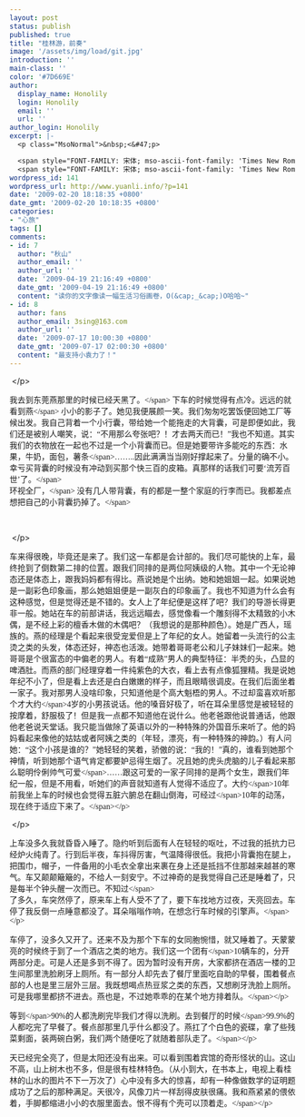 ```yaml
---
layout: post
status: publish
published: true
title: "桂林游，前奏"
image: '/assets/img/load/git.jpg'
introduction: ''
main-class: ''
color: '#7D669E'
author:
  display_name: Honolily
  login: Honolily
  email: ''
  url: ''
author_login: Honolily
excerpt: |-
  <p class="MsoNormal">&nbsp;<&#47;p>

  <span style="FONT-FAMILY: 宋体; mso-ascii-font-family: 'Times New Roman'; mso-hansi-font-family: 'Times New Roman'" lang="ZH-CN" xml:lang="ZH-CN">我去到东莞燕那里的时候已经天黑了。<&#47;span> <span style="FONT-FAMILY: 宋体; mso-ascii-font-family: 'Times New Roman'; mso-hansi-font-family: 'Times New Roman'" lang="ZH-CN" xml:lang="ZH-CN">下车的时候觉得有点冷。远远的就看到燕<&#47;span> <span style="FONT-FAMILY: 宋体; mso-ascii-font-family: 'Times New Roman'; mso-hansi-font-family: 'Times New Roman'" lang="ZH-CN" xml:lang="ZH-CN">小小的影子了。她见我便展颜一笑。我们匆匆吃罢饭便回她工厂等候出发。我自己背着一个小行囊，带给她一个能拖走的大背囊，可是即便如此，我们还是被别人嘲笑，说：&ldquo;不用那么夸张吧？！才去两天而已！&rdquo;我也不知道。其实我们的衣物放在一起也不过是一个小背囊而已。但是她要带许多能吃的东西：水果，牛奶，面包，薯条<&#47;span>&hellip;&hellip;..<span style="FONT-FAMILY: 宋体; mso-ascii-font-family: 'Times New Roman'; mso-hansi-font-family: 'Times New Roman'" lang="ZH-CN" xml:lang="ZH-CN">因此满满当当刚好撑起来了。分量的确不小。幸亏买背囊的时候没有冲动到买那个快三百的皮箱。真那样的话我们可要&lsquo;流芳百世&rsquo;了。<&#47;span>
  <span style="FONT-FAMILY: 宋体; mso-ascii-font-family: 'Times New Roman'; mso-hansi-font-family: 'Times New Roman'" lang="ZH-CN" xml:lang="ZH-CN">环视全厂，<&#47;span> <span style="FONT-FAMILY: 宋体; mso-ascii-font-family: 'Times New Roman'; mso-hansi-font-family: 'Times New Roman'" lang="ZH-CN" xml:lang="ZH-CN">没有几人带背囊，有的都是一整个家庭的行李而已。我都差点想把自己的小背囊扔掉了。
wordpress_id: 141
wordpress_url: http://www.yuanli.info/?p=141
date: '2009-02-20 18:18:35 +0800'
date_gmt: '2009-02-20 10:18:35 +0800'
categories:
- "心旅"
tags: []
comments:
- id: 7
  author: "秋山"
  author_email: ''
  author_url: ''
  date: '2009-04-19 21:16:49 +0800'
  date_gmt: '2009-04-19 21:16:49 +0800'
  content: "读你的文字像读一幅生活习俗画卷，O(&cap;_&cap;)O哈哈~"
- id: 8
  author: fans
  author_email: 3sing@163.com
  author_url: ''
  date: '2009-07-17 10:00:30 +0800'
  date_gmt: '2009-07-17 02:00:30 +0800'
  content: "最支持小袁力了！"
---
```

<p class="MsoNormal">&nbsp;<&#47;p></p>
<p><span style="FONT-FAMILY: 宋体; mso-ascii-font-family: 'Times New Roman'; mso-hansi-font-family: 'Times New Roman'" lang="ZH-CN" xml:lang="ZH-CN">我去到东莞燕那里的时候已经天黑了。<&#47;span> <span style="FONT-FAMILY: 宋体; mso-ascii-font-family: 'Times New Roman'; mso-hansi-font-family: 'Times New Roman'" lang="ZH-CN" xml:lang="ZH-CN">下车的时候觉得有点冷。远远的就看到燕<&#47;span> <span style="FONT-FAMILY: 宋体; mso-ascii-font-family: 'Times New Roman'; mso-hansi-font-family: 'Times New Roman'" lang="ZH-CN" xml:lang="ZH-CN">小小的影子了。她见我便展颜一笑。我们匆匆吃罢饭便回她工厂等候出发。我自己背着一个小行囊，带给她一个能拖走的大背囊，可是即便如此，我们还是被别人嘲笑，说：&ldquo;不用那么夸张吧？！才去两天而已！&rdquo;我也不知道。其实我们的衣物放在一起也不过是一个小背囊而已。但是她要带许多能吃的东西：水果，牛奶，面包，薯条<&#47;span>&hellip;&hellip;..<span style="FONT-FAMILY: 宋体; mso-ascii-font-family: 'Times New Roman'; mso-hansi-font-family: 'Times New Roman'" lang="ZH-CN" xml:lang="ZH-CN">因此满满当当刚好撑起来了。分量的确不小。幸亏买背囊的时候没有冲动到买那个快三百的皮箱。真那样的话我们可要&lsquo;流芳百世&rsquo;了。<&#47;span><br />
<span style="FONT-FAMILY: 宋体; mso-ascii-font-family: 'Times New Roman'; mso-hansi-font-family: 'Times New Roman'" lang="ZH-CN" xml:lang="ZH-CN">环视全厂，<&#47;span> <span style="FONT-FAMILY: 宋体; mso-ascii-font-family: 'Times New Roman'; mso-hansi-font-family: 'Times New Roman'" lang="ZH-CN" xml:lang="ZH-CN">没有几人带背囊，有的都是一整个家庭的行李而已。我都差点想把自己的小背囊扔掉了。<a id="more"></a><a id="more-141"></a><&#47;span></p>
<p>&nbsp;</p>
<p class="MsoNormal">&nbsp;<&#47;p></p>
<p class="MsoNormal"><span style="FONT-FAMILY: 宋体; mso-ascii-font-family: 'Times New Roman'; mso-hansi-font-family: 'Times New Roman'" lang="ZH-CN" xml:lang="ZH-CN">车来得很晚，毕竟还是来了。我们这一车都是会计部的。我们尽可能快的上车，最终抢到了倒数第二排的位置。跟我们同排的是两位阿姨级的人物。其中一个无论神态还是体态上，跟我妈妈都有得比。燕说她是个出纳。她和她姐姐一起。如果说她是一副彩色印象画，那么她姐姐便是一副灰白的印象画了。我也不知道为什么会有这种感觉，但是觉得还是不错的。女人上了年纪便是这样了吧？我们的导游长得更非一般。她站在车的前部讲话，我远远瞄去，感觉像看一个雕刻得不太精致的小木偶，是不经上彩的檀香木做的木偶吧？（我想说的是那种颜色）。她是广西人，瑶族的。燕的经理是个看起来很受宠爱但是上了年纪的女人。她留着一头流行的公主烫之类的头发，体态还好，神态也活泼。她带着哥哥老公和儿子妹妹们一起来。她哥哥是个很富态的中偏老的男人。有着&ldquo;成熟&rdquo;男人的典型特征：半秃的头，凸显的啤酒肚。而燕的部门经理穿着一件纯紫色的大衣，看上去有点像狐狸精。我是说她年纪不小了，但是看上去还是白白嫩嫩的样子，而且眼睛很调皮。在我们后面坐着一家子。我对那男人没啥印象，只知道他是个高大魁梧的男人。不过却蛮喜欢听那个才大约<&#47;span>4<span style="FONT-FAMILY: 宋体; mso-ascii-font-family: 'Times New Roman'; mso-hansi-font-family: 'Times New Roman'" lang="ZH-CN" xml:lang="ZH-CN">岁的小男孩说话。他的嗓音好极了，听在耳朵里感觉是被轻轻的按摩着，舒服极了！但是我一点都不知道他在说什么。他老爸跟他说普通话，他跟他老爸说天堂话。我只能当做除了英语以外的一种特殊的外国音乐来听了。他的妈妈看起来像他的姑姑或者阿姨之类的（年轻，漂亮，有一种特殊的神韵。）有人问她：&ldquo;这个小孩是谁的？&rdquo;她轻轻的笑着，骄傲的说：&ldquo;我的！&rdquo;真的，谁看到她那个神情，听到她那个语气肯定都要妒忌得生烟了。况且她的虎头虎脑的儿子看起来那么聪明伶俐帅气可爱<&#47;span>&hellip;&hellip;<span style="FONT-FAMILY: 宋体; mso-ascii-font-family: 'Times New Roman'; mso-hansi-font-family: 'Times New Roman'" lang="ZH-CN" xml:lang="ZH-CN">跟这可爱的一家子同排的是两个女生，跟我们年纪一般，但是不用看，听她们的声音就知道有人觉得不适应了。大约<&#47;span>10<span style="FONT-FAMILY: 宋体; mso-ascii-font-family: 'Times New Roman'; mso-hansi-font-family: 'Times New Roman'" lang="ZH-CN" xml:lang="ZH-CN">年前我坐上车的时候也会觉得五脏六腑总在翻山倒海，可经过<&#47;span>10<span style="FONT-FAMILY: 宋体; mso-ascii-font-family: 'Times New Roman'; mso-hansi-font-family: 'Times New Roman'" lang="ZH-CN" xml:lang="ZH-CN">年的动荡，现在终于适应下来了。<&#47;span><&#47;p></p>
<p class="MsoNormal">&nbsp;<&#47;p></p>
<p class="MsoNormal"><span style="FONT-FAMILY: 宋体; mso-ascii-font-family: 'Times New Roman'; mso-hansi-font-family: 'Times New Roman'" lang="ZH-CN" xml:lang="ZH-CN">上车没多久我就昏昏入睡了。隐约听到后面有人在轻轻的呕吐，不过我的抵抗力已经炉火纯青了。行到后半夜，车抖得厉害，气温降得很低。我把小背囊抱在腿上，把围巾，帽子，一件备用的小毛衣全拿出来裹在身上还是抵挡不住那越来越甚的寒气。车又颠颠簸簸的，不给人一刻安宁。不过神奇的是我觉得自己还是睡着了，只是每半个钟头醒一次而已。不知过<&#47;span><br />
<span style="FONT-FAMILY: 宋体; mso-ascii-font-family: 'Times New Roman'; mso-hansi-font-family: 'Times New Roman'" lang="ZH-CN" xml:lang="ZH-CN">了多久，车突然停了，原来车上有人受不了了，要下车找地方过夜，天亮回去。车停了我反倒一点睡意都没了。耳朵嗡嗡作响，在想念行车时候的引擎声。<&#47;span><br />
<&#47;p>
<p class="MsoNormal"><span style="FONT-FAMILY: 宋体; mso-ascii-font-family: 'Times New Roman'; mso-hansi-font-family: 'Times New Roman'" lang="ZH-CN" xml:lang="ZH-CN">车停了，没多久又开了。还来不及为那个下车的女同胞惋惜，就又睡着了。天蒙蒙亮的时候终于到了一个酒店之类的地方。我们这一个团有<&#47;span>10<span style="FONT-FAMILY: 宋体; mso-ascii-font-family: 'Times New Roman'; mso-hansi-font-family: 'Times New Roman'" lang="ZH-CN" xml:lang="ZH-CN">辆车的，分开两部分走。可是人还是多到不得了。因为暂时没有开房，大家都挤在酒店一楼的卫生间那里洗脸刷牙上厕所。有一部分人却先去了餐厅里面吃自助的早餐，围着餐点部的人也是里三层外三层。我既想喝点热豆浆之类的东西，又想刷牙洗脸上厕所。可是我哪里都挤不进去。燕也是，不过她乖乖的在某个地方排着队。<&#47;span><&#47;p></p>
<p class="MsoNormal"><span style="FONT-FAMILY: 宋体; mso-ascii-font-family: 'Times New Roman'; mso-hansi-font-family: 'Times New Roman'" lang="ZH-CN" xml:lang="ZH-CN">等到<&#47;span>90%<span style="FONT-FAMILY: 宋体; mso-ascii-font-family: 'Times New Roman'; mso-hansi-font-family: 'Times New Roman'" lang="ZH-CN" xml:lang="ZH-CN">的人都洗刷完毕我们才得以洗刷。去到餐厅的时候<&#47;span>99.9%<span style="FONT-FAMILY: 宋体; mso-ascii-font-family: 'Times New Roman'; mso-hansi-font-family: 'Times New Roman'" lang="ZH-CN" xml:lang="ZH-CN">的人都吃完了早餐了。餐点部那里几乎什么都没了。燕扛了个白色的瓷碟，拿了些残菜剩面，装两碗白粥，我们两个随便吃了就随着部队走了。<&#47;span><&#47;p></p>
<p class="MsoNormal"><span style="FONT-FAMILY: 宋体; mso-ascii-font-family: 'Times New Roman'; mso-hansi-font-family: 'Times New Roman'" lang="ZH-CN" xml:lang="ZH-CN">天已经完全亮了，但是太阳还没有出来。可以看到围着宾馆的奇形怪状的山。这山不高，山上树木也不多，但是很有桂林特色。（从小到大，在书本上，电视上看桂林的山水的图片不下一万次了）心中没有多大的惊喜，却有一种像做数学的证明题成功了之后的那种满足。天很冷，风像刀片一样刮得皮肤很痛。我和燕紧紧的偎依着，手脚都缩进小小的衣服里面去。恨不得有个壳可以顶着走。<&#47;span><&#47;p></p>
